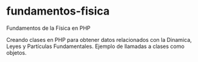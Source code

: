 # fundamentos-fisica
Fundamentos de la Física en PHP

Creando clases en PHP para obtener datos relacionados con la Dinamica, Leyes y Partículas Fundamentales.
Ejemplo de llamadas a clases como objetos.
